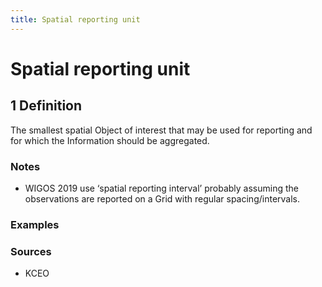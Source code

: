 ```yaml
---
title: Spatial reporting unit
---
```


# Spatial reporting unit

## 1 Definition

The smallest spatial Object of interest that may be used for reporting and for which the Information should be aggregated. 

### Notes 
- WIGOS 2019 use ‘spatial reporting interval’ probably assuming the observations are reported on a Grid with regular spacing/intervals. 

### Examples 

### Sources
- KCEO